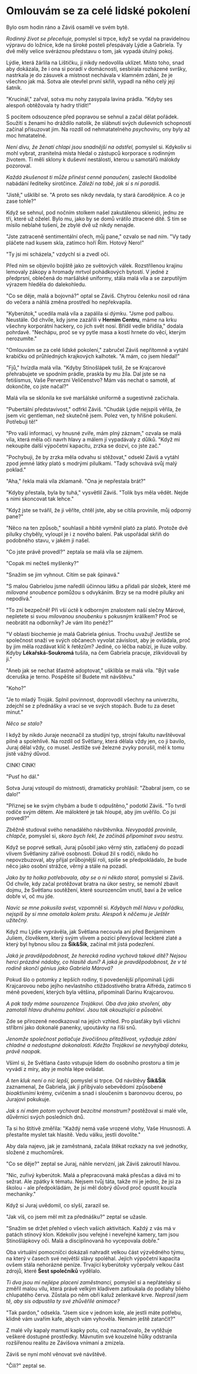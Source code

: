 # Omlouvám se za celé lidské pokolení

Bylo osm hodin ráno a Záviš osaměl ve svém bytě.

*Rodinný život se přeceňuje,* pomyslel si trpce, když se vydal na pravidelnou výpravu do ložnice, kde na široké posteli přespávaly Lýdie a Gabriela. Ty dvě měly velice svéráznou představu o tom, jak vypadá útulný pokoj.

Lýdie, která žárlila na Lištičku, jí nikdy nedovolila uklízet. Místo toho, snad aby dokázala, že i ona si poradí v domácnosti, sesbírala rozházené svršky, nastrkala je do zásuvek a místnost nechávala v klamném zdání, že je všechno jak má. Sotva ale otevřel první skříň, vypadl na něho celý její šatník.

"Krucinál," zařval, sotva mu nohy zasypala lavina prádla. "Kdyby ses alespoň obtěžovala ty hadry třídit!"

S pocitem odsouzence před popravou se sehnul a začal dělat pořádek. Soužití s ženami ho dráždilo natolik, že slábnutí svých duševních schopností začínal přisuzovat jim. Na rozdíl od nehmatatelného *psychoviru*, ony byly až moc hmatatelné.

*Není divu, že ženatí chlapi jsou snadnější na odstřel,* pomyslel si. Kdykoliv si mohl vybrat, zranitelná místa hledal o zástupců korporace s rodinným životem. Ti měli sklony k duševní nestálosti, kterou u samotářů málokdy pozoroval.

*Každá zkušenost ti může přinést cenné ponaučení,* zaslechl škodolibé nabádání ředitelky sirotčince. *Záleží na tobě, jak si s ní poradíš.*

"Jistě," ušklíbl se. "A proto ses nikdy nevdala, ty stará čarodějnice. A co je zase tohle?"

Když se sehnul, pod nočním stolkem našel zakutálenou sklenici, jednu ze tří, které už oželel. Bylo mu, jako by se domů vrátilo ztracené dítě. S tím se mísilo neblahé tušení, že zbylé dvě už nikdy nenajde.

"Jste zatraceně sentimentální ořech, můj pane," ozvalo se nad ním. "Vy tady pláčete nad kusem skla, zatímco hoří Řím. Hotový Nero!"

"Ty jsi mi scházela," vzdychl si a zvedl oči.

Před ním se objevilo bojiště jako ze světových válek. Rozstřílenou krajinu lemovaly zákopy a hromady mrtvol pohádkových bytostí. V jedné z předprsní, oblečená do maršálské uniformy, stála malá víla a se zarputilým výrazem hleděla do dalekohledu.

"Co se děje, malá a bojovná?" optal se Záviš. Chytrou čelenku nosil od rána do večera a náhlá změna prostředí ho nepřekvapila.

"Kyberútok," ucedila malá víla a zapálila si dýmku. "Jsme pod palbou. Neustále. Od chvíle, kdy jsme zazářili v **Herním Centru**, máme na krku všechny korporátní hackery, co jich svět nosí. Břídil vedle břídila," dodala pohrdavě. "Nechápu, proč se vy pytle masa a kostí hrnete do věcí, kterým nerozumíte."

"Omlouvám se za celé lidské pokolení," zabručel Záviš nepřítomně a vytáhl krabičku od průhledných krajkových kalhotek. "A mám, co jsem hledal!"

"Fjů," hvízdla malá víla. "Kdyby Stínošlápek tušil, že se Krajcarové přehrabujete ve spodním prádle, praskla by mu žíla. Dal jste se na fetišismus, Vaše Perverzní Veličenstvo? Mám vás nechat o samotě, ať dokončíte, co jste načal?"

Malá víla se sklonila ke své maršálské uniformě a sugestivně začichala.

"Pubertální představivost," odfrkl Záviš. "Chudák Lýdie nejspíš věřila, že jsem víc gentleman, než skutečně jsem. Polez ven, ty hříšné pokušení. Potřebuji tě!"

"Pro vaši informaci, vy hnusné zvíře, mám plný záznam," ozvala se malá víla, která měla oči navrh hlavy a málem jí vypadávaly z důlků. "Když mi nekoupíte další výpočetní kapacitu, zrzka se dozví, co jste zač."

"Pochybuji, že by zrzka měla odvahu si stěžovat," odsekl Záviš a vytáhl zpod jemné látky plató s modrými pilulkami. "Tady schovává svůj malý poklad."

"Aha," řekla malá víla zklamaně. "Ona je nepřestala brát?"

"Kdyby přestala, byla by tuhá," vysvětlil Záviš. "Tolik bys měla vědět. Nejde s nimi skoncovat tak lehce."

"Když jste se tvářil, že ji věříte, chtěl jste, aby se cítila provinile, můj odporný pane?"

"Něco na ten způsob," souhlasil a hbitě vyměnil plató za plató. Protože dvě pilulky chyběly, vyloupl je i z nového balení. Pak uspořádal skříň do podobného stavu, v jakém ji našel.

"Co jste právě provedl?" zeptala se malá víla se zájmem.

"Copak mi nečteš myšlenky?"

"Snažím se jim vyhnout. Cítím se pak špinavá."

"S malou Gabrielou jsme naředili účinnou látku a přidali pár složek, které mé *milované snoubence* pomůžou s odvykáním. Brzy se na modré pilulky ani nepodívá."

"To zní bezpečně! Při vší úctě k odborným znalostem naší slečny Márové, nepletete si svou *milovanou snoubenku* s pokusným králíkem? Proč se neobrátit na odborníky? Je vám líto peněz?"

"V oblasti biochemie je malá Gabriela génius. Trochu uvažuj! Jestliže se společnost snaží ve svých občanech  vyvolat závislost, aby je ovládala, proč by jim měla rozdávat klíč k řetězům? Jediné, co léčba nabízí, je iluze volby. Kdyby **Lékařská-Soukromá** tušila, na čem Gabriela pracuje, zlikvidovali by ji."

"Aneb jak se nechat šťastně adoptovat," ušklíbla se malá víla. "Být vaše dceruška je terno. Pospěšte si! Budete mít návštěvu."

"Koho?"

"Je to mladý Troják. Splnil povinnost, doprovodil všechny na univerzitu, zdejchl se z přednášky a vrací se ve svých stopách. Bude tu za deset minut."

*Něco se stalo?*

I když by nikdo Juraje neoznačil za studijní typ, strojní fakultu navštěvoval pilně a spolehlivě. Na rozdíl od Světlany, která dělala vždy jen, co ji bavilo, Juraj dělal vždy, co musel. Jestliže své železné zvyky porušil, měl k tomu jistě vážný důvod.

CINK! CINK!

"Pusť ho dál."

Sotva Juraj vstoupil do místnosti, dramaticky prohlásil: "Zbabral jsem, co se dalo!"

"Přiznej se ke svým chybám a bude ti odpuštěno," podotkl Záviš. "To tvrdí rodiče svým dětem. Ale málokteré je tak hloupé, aby jim uvěřilo. Co jsi provedl?"

Zběžně studoval svého nenadálého návštěvníka. *Nevypadáš provinile, chlapče,* pomyslel si, *skoro bych řekl, že začínáš připomínat svou sestru.*

Když se poprvé setkali, Juraj působil jako věrný stín, zatlačený do pozadí vlivem Světlaniny zářivé osobnosti. Dokud žil s rodiči, nikdo ho nepovzbuzoval, aby přijal průbojnější roli, spíše se předpokládalo, že bude něco jako osobní strážce, věrný a stále na pozadí.

*Jako by ta holka potřebovala, aby se o ni někdo staral,* pomyslel si Záviš. Od chvíle, kdy začal protěžovat bratra na úkor sestry, se nemohl zbavit dojmu, že Světlanu soutěžení, které sourozencům vnutil, baví a že velice dobře ví, oč mu jde.

*Navíc se mne pokusila svést,* vzpomněl si. *Kdybych měl hlavu v pořádku, nejspíš by si mne omotala kolem prstu. Alespoň k něčemu je Ještěr užitečný.*

Když mu Lýdie vyprávěla, jak Světlana necouvla ani před Benjamínem Juliem, člověkem, který svým vlivem a pozicí převyšoval leckteré zlaté a který byl hybnou sílou za **Šik&Šik**, začínal mít jistá podezření.

*Jaká je pravděpodobnost, že herecká rodina vychová takové dítě? Nejsou herci prázdné nádoby, co hlasitě duní? A jaká je pravděpodobnost, že v té rodině skončí génius jako Gabriela Márová?*

Pokud šlo o potomky z lepších rodiny, ti povedenější připomínali Lýdii Krajcarovou nebo jejího nevlastního ctižádostivého  bratra Alfréda, zatímco ti méně povedení, kterých byla většina, připomínali Darinu Krajcarovou.

*A pak tady máme sourozence Trojákovi. Oba dva jako stvoření, aby zamotali hlavu druhému pohlaví. Jsou tak okouzlující a působiví.*

Zde se přirozeně neodkazoval na jejich vzhled. Pro plasťáky byli všichni stříbrní jako dokonalé panenky, upoutávky na říši snů.

*Jenomže společnost potlačuje živočišnou přitažlivost, vyžaduje zdání chladné a nedostupné dokonalosti. Kdežto Trojákovi se nevyhýbají doteku, právě naopak.*

Všiml si, že Světlana často vstupuje lidem do osobního prostoru a tím je vyvádí z míry, aby je mohla lépe ovládat.

*A ten kluk není o nic lepší,* pomyslel si trpce. Od návštěvy **Šik&Šik** zaznamenal, že Gabriela, jak jí přibývalo sebevědomí způsobené *bioaktivními* krémy, cvičením a snad i sloučením s baronovou dcerou, po Jurajovi pokukuje.

*Jak s ní mám potom vychovat bezcitné monstrum?* postěžoval si malé víle, důvěrnici svých posledních dnů.

Ta si ho štítivě změřila: "Každý nemá vaše vrozené vlohy, Vaše Hnusnosti. A přestaňte myslet tak hlasitě. Vedu válku, jestli dovolíte."

Aby dala najevo, jak je zaměstnaná, začala štěkat rozkazy na své jednotky, složené z muchomůrek.

"Co se děje?" zeptal se Juraj, náhle nervózní, jak Záviš zakroutil hlavou.

"Nic, zuřivý kyberútok. Malá a přepracovaná maká přesčas a dává mi to sežrat. Ale zpátky k tématu. Nejsem tvůj táta, takže mi je jedno, že jsi za školou - ale předpokládám, že jsi měl dobrý důvod proč opustit kouzla mechaniky."

Když si Juraj uvědomil, co slyší, zarazil se.

"Jak víš, co jsem měl mít za přednášku?" zeptal se užasle.

"Snažím se držet přehled o všech vašich aktivitách. Každý z vás má v patách stínový klon. Kdekoliv jsou veřejné i neveřejné kamery, tam jsou Stínošlápkovy oči. Malá a disciplinovaná ho vycepovala dobře."

Oba virtuální pomocníčci dokázali nahradit velkou část výzvědného týmu, na který v časech své největší slávy spoléhal. Jejich výpočetní kapacita ovšem stála nehorázné peníze. Trvající kyberútoky vyčerpaly velkou část zdrojů, které **Šest společníků** vydělalo.

*Ti dva jsou mí nejlépe placení zaměstnanci,* pomyslel si a nepřátelsky si změřil malou vílu, která právě velkým kladivem zatloukala do podlahy bílého chlupatého červa. Zůstala po něm obří kaluž zelenkavé krve. *Neprosil jsem tě, aby sis odpustila ty své zhůvěřilé animace?*

"Tak pardon," odsekla. "Jsem sice v jednom kole, ale jestli máte potřebu, klidně vám uvařím kafe, abych vám vyhověla. Nemám ještě zatančit?"

Z malé víly kapaly mamutí kapky potu, což naznačovalo, že vytěžuje veškeré dostupné prostředky. Mávnutím své kouzelné hůlky odstranila rozšířenou realitu ze Závišova vnímaní a zmizela.

Záviš se nyní mohl věnovat své návštěvě.

"Čili?" zeptal se.
